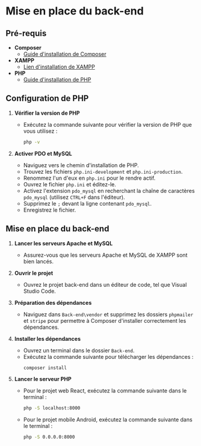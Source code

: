 # Mise en place du back-end

## Pré-requis

- **Composer**
  - [Guide d'installation de Composer](https://kinsta.com/blog/install-composer/)
- **XAMPP**
  - [Lien d'installation de XAMPP](https://www.apachefriends.org/fr/download.html)
- **PHP**
  - [Guide d'installation de PHP](https://kinsta.com/fr/blog/installer-php/)

## Configuration de PHP

1. **Vérifier la version de PHP**
   - Exécutez la commande suivante pour vérifier la version de PHP que vous utilisez :
     ```sh
     php -v
     ```

2. **Activer PDO et MySQL**
   - Naviguez vers le chemin d'installation de PHP.
   - Trouvez les fichiers `php.ini-development` et `php.ini-production`.
   - Renommez l'un d'eux en `php.ini` pour le rendre actif.
   - Ouvrez le fichier `php.ini` et éditez-le.
   - Activez l'extension `pdo_mysql` en recherchant la chaîne de caractères `pdo_mysql` (utilisez `CTRL+F` dans l'éditeur).
   - Supprimez le `;` devant la ligne contenant `pdo_mysql`.
   - Enregistrez le fichier.

## Mise en place du back-end

1. **Lancer les serveurs Apache et MySQL**
   - Assurez-vous que les serveurs Apache et MySQL de XAMPP sont bien lancés.

2. **Ouvrir le projet**
   - Ouvrez le projet back-end dans un éditeur de code, tel que Visual Studio Code.

3. **Préparation des dépendances**
   - Naviguez dans `Back-end\vendor` et supprimez les dossiers `phpmailer` et `stripe` pour permettre à Composer d'installer correctement les dépendances.

4. **Installer les dépendances**
   - Ouvrez un terminal dans le dossier `Back-end`.
   - Exécutez la commande suivante pour télécharger les dépendances :
     ```sh
     composer install
     ```

5. **Lancer le serveur PHP**
   - Pour le projet web React, exécutez la commande suivante dans le terminal :
     ```sh
     php -S localhost:8000
     ```
   - Pour le projet mobile Android, exécutez la commande suivante dans le terminal :
     ```sh
     php -S 0.0.0.0:8000
     ```

